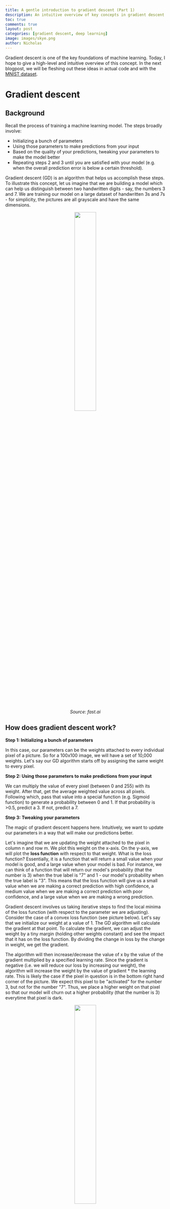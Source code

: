 ```yaml
---
title: A gentle introduction to gradient descent (Part 1)
description: An intuitive overview of key concepts in gradient descent.
toc: true
comments: true
layout: post
categories: [gradient descent, deep learning]
image: images/skye.png
author: Nicholas
---
```


Gradient descent is one of the key foundations of machine learning. Today, I hope to give a high-level and intuitive overview of this concept.
In the next blogpost, we will be fleshing out these ideas in actual code and with the <a href="https://en.wikipedia.org/wiki/MNIST_database">MNIST dataset</a>.

# Gradient descent
## Background
Recall the process of training a machine learning model. The steps broadly involve:
- Initializing a bunch of parameters
- Using those parameters to make predictions from your input
- Based on the quality of your predictions, tweaking your parameters to make the model better
- Repeating steps 2 and 3 until you are satisfied with your model (e.g. when the overall prediction error is below a certain threshold).

Gradient descent (GD) is an algorithm that helps us accomplish these steps.
To illustrate this concept, let us imagine that we are building a model which can help us distinguish between two handwritten digits - say, the numbers 3 and 7.
We are training our model on a large dataset of handwritten 3s and 7s - for simplicity, the pictures are all grayscale and have the same dimensions.

<figure>
<center><img src="https://user-images.githubusercontent.com/40440105/131346014-7e7ffbc6-2c6d-4280-b367-60236f9a29fd.png" width=40%></center>
<figcaption align = "center"><em>Source: fast.ai</em></figcaption>
</figure>


## How does gradient descent work?
**Step 1: Initializing a bunch of parameters**

In this case, our parameters can be the weights attached to every individual pixel of a picture. So for a 100x100 image, we will have a set of 10,000 weights.
Let's say our GD algorithm starts off by assigning the same weight to every pixel.

**Step 2: Using those parameters to make predictions from your input**

We can multiply the value of every pixel (between 0 and 255) with its weight. After that, get the average weighted value across all pixels.
Following which, pass that value into a special function (e.g. Sigmoid function) to generate a probability between 0 and 1.
If that probability is >0.5, predict a 3. If not, predict a 7.

**Step 3: Tweaking your parameters**

The magic of gradient descent happens here. Intuitively, we want to update our parameters in a way that will make our predictions better.

Let's imagine that we are updating the weight attached to the pixel in column n and row m. We plot this weight on the x-axis.
On the y-axis, we will plot the **loss function** with respect to that weight. What is the loss function?
Essentially, it is a function that will return a small value when your model is good, and a large value when your model is bad.
For instance, we can think of a function that will return our model's probability (that the number is 3) when the true label is "7" and 1 - our model's probability when the true
label is "3". This means that the loss function will give us a small value when we are making a correct prediction with high confidence, a medium value when we are
making a correct prediction with poor confidence, and a large value when we are making a wrong prediction.

Gradient descent involves us taking iterative steps to find the local minima of the loss function (with respect to the parameter we are adjusting).
Consider the case of a convex loss function (see picture below). Let's say that we initialize our weight at a value of 1. The GD algorithm will calculate the gradient at that point.
To calculate the gradient, we can adjust the weight by a tiny margin (holding other weights constant) and see the impact that it has on the loss function.
By dividing the change in loss by the change in weight, we get the gradient.

The algorithm will then increase/decrease the value of x by the value of the gradient multiplied by a specified learning rate. Since the gradient is negative (i.e. we will
reduce our loss by increasing our weight), the algorithm will increase the weight by the value of gradient * the learning rate. This is likely the case if the pixel in question is
in the bottom right hand corner of the picture. We expect this pixel to be "activated" for the number 3, but not for the number "7". Thus, we place a higher weight
on that pixel so that our model will churn out a higher probability (that the number is 3) everytime that pixel is dark.

<figure>
<center><img src="https://user-images.githubusercontent.com/40440105/131346077-0d59473a-81a9-47c4-b18e-1165581dbea5.png" width=40%></center>
<figcaption align = "center"><em>Source: fast.ai</em></figcaption>
</figure>

> Tip: The learning rate controls the rate at which the model adjusts its parameters. Selecting the optimal learning rate is tricky. If we select an overly large rate, the model will adjust the parameters by huge amounts, potentially resulting in us bypassing the local minima. In contrast, if the learning rate is too small, it will take a long time to reach the local minima. 
> There are several ways to tune this important hyperparameter.
> For instance, you could do learning rate annealing. Start off with a high learning rate so that you can quickly descend to an acceptable set of parameter values.
> After that, decrease your learning rate so that you can precisely locate the optimal value within the acceptable range.
> Here's a [good article](https://automaticaddison.com/how-to-choose-an-optimal-learning-rate-for-gradient-descent/) which explains more.

**Step 4: Iterate until you are satisfied**

Eventually, after multiple rounds of iteration, we will reach the local minima of the loss function. At this point, our gradient is zero and any further adjustments to the weight will increase loss.

<figure>
<center><img src="https://user-images.githubusercontent.com/40440105/131346106-76ac6136-b68d-49be-b688-0a00f20fa158.png" width=40%></center>
<figcaption align = "center"><em>Source: fast.ai</em></figcaption>
</figure>

We repeat this process for every weight (all 10,000 of them!).

A common analogy for gradient descent is that of a blindfolded hiker who is stuck on the side of a hill. He wants to get to as low a point as possible.
Thus, he feels the ground around him and takes a small step in the steepest downward direction. This is one iteration. By taking many of these small steps, he will
eventually reach the bottom of a valley (local minima).


<figure>
<center><img src="https://user-images.githubusercontent.com/40440105/131346134-1f272888-a46b-4935-b2c1-3889ebeda09e.png" width=40%></center>
<figcaption align = "center"><em>The beautiful Isle of Skye (source: inspiredbymaps)</em></figcaption>
</figure>

> Tip: Note that gradient descent requires our loss function to be continuous and smooth. 
> What if our loss function is discontinuous - say, a step function?
> To illustrate this, initialize our weight at 1. The gradient at that point is completely flat. Thus, the GD algorithm will terminate immediately.
> However, if we increased our weight by a larger amount, we could have moved to a lower step of the loss function. In this instance, the GD algorithm will not give us good results and the model will not learn well.
> This is why we cannot use accuracy (the % of correct classifications) as our loss function. We can imagine accuracy to be represented by a step function - if we change
> a weight by a tiny amount, we do not expect any prediction to change from a 3 to 7 (or vice versa). As such, accuracy remains unchanged.
> A much larger adjustment in a weight is needed to induce a change in our predictions.
> Consequently, we use a continuous loss function which improves when we make correct predictions with slightly more confidence, or make wrong predictions with slightly less confidence.
> <figure>
<img src="https://user-images.githubusercontent.com/40440105/131346231-7fa61d58-f0c9-43af-8639-378047baef32.png" width=40%>
<figcaption align = "center"><em>Source: Desmos</em></figcaption>
</figure>

## What are the limitations of gradient descent?

There are two key limitations behind standard gradient descent (or batch gradient descent):
- Firstly, it is possible that we can get stuck in a local minima of the loss function, preventing us from accessing the better global minima. Consider the illustration below. We start at point U and adjust iteratively until we hit the local minima and the GD algorithm terminates.

<figure>
<img src="https://user-images.githubusercontent.com/40440105/131346184-1343ade2-feba-4d7a-ad1f-b54405a62918.png" width=40%>
<figcaption align = "center"><em>Source: Analytics Vidhya</em></figcaption>
</figure>

- Secondly, in standard gradient descent, we use every single datapoint in our training set to compute gradients. Let's say we have 5,000 training images. For a given parameter, we use all 5,000 images to calculate individual losses and take the mean. After that, we adjust the parameter value slightly and re-calculate the loss for all 5,000 images (taking the mean again). The difference in means divided by the difference in weight is the gradient. When the training set is large, this process becomes computationally intensive.

# Other flavours of gradient descent
## Stochastic gradient descent

To remedy those limitations, stochastic gradient descent is a popular alternative.
In stochastic gradient descent, we do not use the entire training dataset in our computation of gradients. Instead, in each iteration, we randomly select a training datapoint to do so.
This gives us a stochastic (i.e. random) approximation to the gradient calculated with the entire training dataset. By constantly iterating, the parameter value should
move in the same general direction (as standard gradient descent), while being computationally more efficient.

The randomness can also allow us to escape local minima. Every training datapoint has its own unique loss function. In standard gradient descent, we average all these
loss functions into one aggregate loss function. In unfortunate cases, we will
move down that average loss function into a sub-optimal local minima where we are trapped forever.

However, in stochastic gradient descent, we can potentially avoid this negative outcome. In each iteration, we hop from the loss function of one training datapoint
to another. Even if we get stuck in the local minima of a loss function, we can move to a new loss function in the next iteration (where our current parameter value is not
in a local minima anymore). This allows us to keep moving and iterating.

Stochastic gradient descent faces two key weaknesses:
- The stochastic steps it take can be very noisy. This may result in us taking more time to converge 
to the local minima of the loss function (ignoring the case where the local minima may be sub-optimal). Stochastic gradient descent is computationally more efficient, but may end up taking more time.
- Computing infrastructure in ML (e.g. GPUs) are optimised for vectorized operations (vector addition, multiplication). Given that we use only one training datapoint at a time, we give up this powerful capability.


## Mini-batch gradient descent

Mini-batch gradient descent is a compromise between standard gradient descent and stochastic gradient descent. We do not use the entire training dataset or a single training datapoint.
Instead, we use small batches (typically ~30-500) of training datapoints to compute our gradient. Given that we use small batches of datapoints at a time, we are also able to harness the performance of GPUs in vectorized operations.

# Conclusion

I hope this article has given you a good overview of the key concepts in gradient descent! Here's a quick summary:

- Gradient descent is an algorithm that allows us to iteratively adjust our model's parameters for better performance. We adjust our parameters in a direction that brings us down the loss function.
- The two biggest limitations of standard gradient descent are 1) the possibility that we may be trapped in the local minima of our loss function, and 2) the computational cost.
- Stochastic and mini-batch gradient descent are popular alternatives that mitigate some of these issues.

Hope you enjoyed reading! In the next blogpost, we will be fleshing out these high-level concepts in actual code - see you then!

(Cover picture credit: inspiredbymaps)
